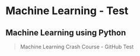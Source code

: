 # Machine Learning - Test

## Machine Learning using Python
> Machine Learning Crash Course - GitHub Test
